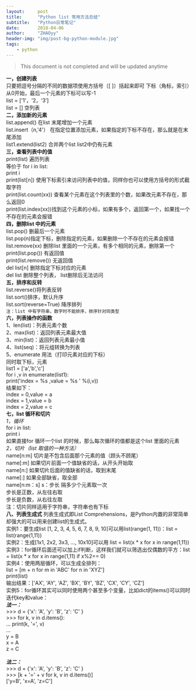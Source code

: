 ```yaml
---
layout:     post
title:      "Python list 常用方法总结"
subtitle:   "Python日常笔记"
date:       2018-04-06
author:     "ZHAOyy"
header-img: "img/post-bg-python-module.jpg"
tags: 
    - python
---
```


> This document is not completed and will be updated anytime


**一，创建列表**  
只要把逗号分隔的不同的数据项使用方括号（[ ]）括起来即可 下标（角标，索引）从0开始，最后一个元素的下标可以写-1<br/>
list  =  ['1'，‘2，‘3’]<br/>
list = [] 空列表<br/>
**二，添加新的元素**<br/>
list.append() 在list 末尾增加一个元素<br/>
list.insert（n,'4'） 在指定位置添加元素，如果指定的下标不存在，那么就是在末尾添加<br/>
list1.extend(list2) 合并两个list   list2中仍有元素<br/>
**三，查看列表中的值**<br/>
print(list)    遍历列表<br/>
等价于    for i in list:<br/>
                    print i<br/>
print(list[n])  使用下标索引来访问列表中的值，同样你也可以使用方括号的形式截取字符<br/>
print(list.count(xx)) 查看某个元素在这个列表里的个数，如果改元素不存在，那么返回0<br/>
print(list.index(xx))找到这个元素的小标，如果有多个，返回第一个，如果找一个不存在的元素会报错<br/>
**四，删除list 中的元素**<br/>
list.pop() 删最后一个元素<br/>
list.pop(n)指定下标，删除指定的元素，如果删除一个不存在的元素会报错<br/>
list.remove(xx) 删除list 里面的一个元素，有多个相同的元素，删除第一个 <br/>
print(list.pop()) 有返回值<br/>
print(list.remove()) 无返回值<br/>
del  list[n] 删除指定下标对应的元素 <br/>
del list 删除整个列表， list删除后无法访问<br/>
**五，排序和反转**<br/>
list.reverse()将列表反转<br/>
list.sort()排序，默认升序<br/>
list.sort(reverse=True) 降序排列<br/>
`注：list 中有字符串，数字时不能排序，排序针对同类型`<br/>
**六，列表操作的函数**<br/>
1、len(list)：列表元素个数 <br/>
2、max(list)：返回列表元素最大值 <br/>
3、min(list)：返回列表元素最小值<br/> 
4、list(seq)：将元组转换为列表<br/>
5、enumerate 用法（打印元素对应的下标）<br/>
同时取下标，元素<br/>
	list1 = ['a','b','c']<br/>
	for i ,v in enumerate(list1):<br/>
	print('index = %s ,value = %s ' %(i,v))<br/>
结果如下：<br/>
	index = 0,value = a<br/>
	index = 1,value = b<br/>
	index = 2,value = c<br/>
**七，list 循环和切片**<br/>
*1，循环*<br/>
for i in list:<br/>
       print i<br/>
如果直接for 循环一个list 的时候，那么每次循环的值都是这个list 里面的元素<br/>
*2，切片（list 取值的一种方法）*<br/>
name[n:m]  切片是不包含后面那个元素的值（顾头不顾尾）<br/>
name[:m] 如果切片前面一个值缺省的话，从开头开始取<br/>
name[n:] 如果切片后面的值缺省的话，取到末尾<br/>
name[:] 如果全部缺省，取全部<br/>
name[n:m：s] s：步长  隔多少个元素取一次<br/>
步长是正数，从左往右取<br/>
步长是负数，从右往左取<br/>
注：切片同样适用于字符串，字符串也有下标<br/>
**八、列表生成式**
列表生成式即List Comprehensions，是Python内置的非常简单却强大的可以用来创建list的生成式。<br/>
实例1：要生成list [1, 2, 3, 4, 5, 6, 7, 8, 9, 10]可以用list(range(1, 11))：list = list(range(1,11))<br/>
实例2：生成[1x1, 2x2, 3x3, ..., 10x10]可以用  list = list(x * x for x in range(1,11))<br/>
实例3：for循环后面还可以加上if判断，这样我们就可以筛选出仅偶数的平方：list = list(x * x for x in range(1,11) if x%2== 0)<br/>
实例4：使用两层循环，可以生成全排列：<br/>
list = [m + n for m in 'ABC' for n in 'XYZ']<br/>
print(list)<br/>
输出结果：['AX', 'AY', 'AZ', 'BX', 'BY', 'BZ', 'CX', 'CY', 'CZ']<br/>
实例5：for循环其实可以同时使用两个甚至多个变量，比如dict的items()可以同时迭代key和value：<br/>
***法一：***<br/>
	>>> d = {'x': 'A', 'y': 'B', 'z': 'C' }<br/>
	>>> for k, v in d.items():<br/>
	...     print(k, '=', v)<br/>
	...<br/>
	y = B<br/>
	x = A<br/>
	z = C<br/><br/>
***法二：***<br/>
	>>> d = {'x': 'A', 'y': 'B', 'z': 'C' }<br/>
	>>> [k + '=' + v for k, v in d.items()]<br/>
	['y=B', 'x=A', 'z=C']<br/>